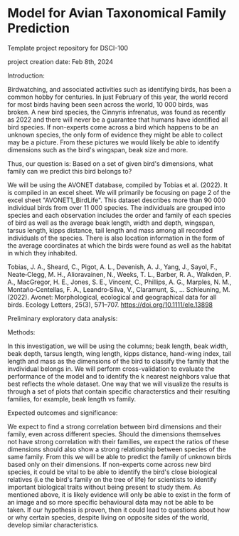 # Model for Avian Taxonomical Family Prediction
Template project repository for DSCI-100

project creation date: Feb 8th, 2024


Introduction:

Birdwatching, and associated activities such as identifying birds, has been a common hobby for centuries. In just February of this year, the world record for most birds having been seen across the world, 10 000 birds, was broken. A new bird species, the Cinnyris infrenatus, was found as recently as 2022 and there will never be a guarantee that humans have identified all bird species. If non-experts come across a bird which happens to be an unknown species, the only form of evidence they might be able to collect  may be a picture. From these pictures we would likely be able to identify dimensions such as the bird's wingspan, beak size and more. 

Thus, our question is:
Based on a set of given bird's dimensions, what family can we predict this bird belongs to?

We will be using the AVONET database, compiled by Tobias et al. (2022). It is compiled in an excel sheet. We will primarily be focusing on page 2 of the excel sheet "AVONET1_BirdLife". This dataset describes more than 90 000 individual birds from over 11 000 species. The individuals are grouped into species and each observation includes the order and family of each species of bird as well as the average beak length, width and depth, wingspan, tarsus length, kipps distance, tail length and mass among all recorded individuals of the species. There is also location information in the form of the average coordinates at which the birds were found as well as the habitat in which they inhabited. 

Tobias, J. A., Sheard, C., Pigot, A. L., Devenish, A. J., Yang, J., Sayol, F., Neate‐Clegg, M. H., Alioravainen, N., Weeks, T. L., Barber, R. A., Walkden, P. A., MacGregor, H. E., Jones, S. E., Vincent, C., Phillips, A. G., Marples, N. M., Montaño‐Centellas, F. A., Leandro‐Silva, V., Claramunt, S., … Schleuning, M. (2022). Avonet: Morphological, ecological and geographical data for all birds. Ecology Letters, 25(3), 571–707. https://doi.org/10.1111/ele.13898 

Preliminary exploratory data analysis:


Methods: 

In this investigation, we will be using the columns; beak length, beak width, beak depth, tarsus length, wing length, kipps distance, hand-wing index, tail length and mass as the dimensions of the bird to classify the family that the invdividual belongs in. We will perform cross-validation to evaluate the performance of the model and to identify the k nearest neighbors value that best reflects the whole dataset. One way that we will visualize the results is through a set of plots that contain specific characterstics and their resulting families, for example, beak length vs family.



Expected outcomes and significance:

We expect to find a strong correlation between bird dimensions and their family, even across different species. Should the dimensions themselves not have strong correlation with their families, we expect the ratios of these dimensions should also show a strong relationship between species of the same family. From this we will be able to predict the family of unknown birds based only on their dimensions. 
If non-experts come across new bird species, it could be vital to be able to identify the bird's close biological relatives (i.e the bird's family on the tree of life) for scientists to identify important biological traits without being present to study them. As mentioned above, it is likely evidence will only be able to exist in the form of an image and so more specific behavioural data may not be able to be taken. 
If our hypothesis is proven, then it could lead to questions about how or why certain species, despite living on opposite sides of the world, develop similar characteristics.
